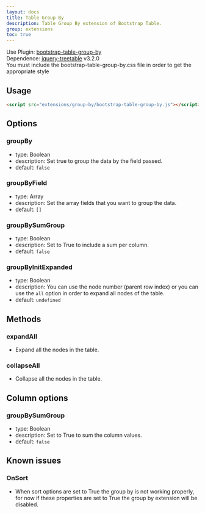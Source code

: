 ```yaml
---
layout: docs
title: Table Group By
description: Table Group By extension of Bootstrap Table.
group: extensions
toc: true
---
```


Use Plugin: [bootstrap-table-group-by](https://github.com/djhvscf/bootstrap-table-group-by) </br>
Dependence: [jquery-treetable](https://github.com/ludo/jquery-treetable/) v3.2.0 </br>
You must include the bootstrap-table-group-by.css file in order to get the appropriate style

## Usage

```html
<script src="extensions/group-by/bootstrap-table-group-by.js"></script>
```

## Options

### groupBy

* type: Boolean
* description: Set true to group the data by the field passed.
* default: `false`

### groupByField

* type: Array
* description: Set the array fields that you want to group the data.
* default: `[]`

### groupBySumGroup

* type: Boolean
* description: Set to True to include a sum per column.
* default: `false`

### groupByInitExpanded

* type: Boolean
* description: You can use the node number (parent row index) or you can use the `all` option in order to expand all nodes of the table.
* default: `undefined`

## Methods

### expandAll

* Expand all the nodes in the table.

### collapseAll

* Collapse all the nodes in the table.

## Column options

### groupBySumGroup

* type: Boolean
* description: Set to True to sum the column values.
* default: `false`


## Known issues

### OnSort

* When sort options are set to True the group by is not working properly, for now if these properties are set to True the group by extension will be disabled.
